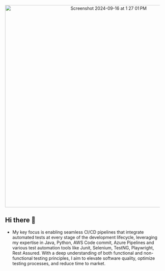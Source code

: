 <div align="center">
  <img width="658" alt="Screenshot 2024-09-16 at 1 27 01 PM" src="https://github.com/user-attachments/assets/67535469-a5b3-40ac-8373-63f4c17a7810">
</div>


## Hi there 👋
- My key focus is enabling seamless CI/CD pipelines that integrate automated tests at every stage of the development lifecycle, leveraging my expertise in Java, Python, AWS Code commit, Azure Pipelines and various test automation tools like Junit, Selenium, TestNG, Playwright, Rest Assured. With a deep understanding of both functional and non-functional testing principles, I aim to elevate software quality, optimize testing processes, and reduce time to market.


<!--
**rukmalhe/rukmalhe** is a ✨ _special_ ✨ repository because its `README.md` (this file) appears on your GitHub profile.

Here are some ideas to get you started:

- 🔭 I’m currently working on ...
- 🌱 I’m currently learning ...
- 👯 I’m looking to collaborate on ...
- 🤔 I’m looking for help with ...
- 💬 Ask me about ...
- 📫 How to reach me: ...
- 😄 Pronouns: ...
- ⚡ Fun fact: ...
-->
